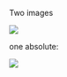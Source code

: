 Two images

![](https://assets.ine.com/content/santiago/tests/b2.jpg)

one absolute:

![](https://cdn-cepbd.nitrocdn.com/fcfxaPESZuStLiWfLmBhZHuaeDfvnrsL/assets/static/optimized/rev-c030f53/dog-breeds/wp-content/uploads/2022/01/brittany-hero.png)
